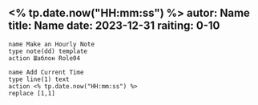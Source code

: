 <% tp.date.now("HH:mm:ss") %>
autor: Name
title: Name
date: 2023-12-31
raiting: 0-10
---


```button
name Make an Hourly Note
type note(dd) template
action Шаблон Role04
```

```button
name Add Current Time
type line(1) text
action <% tp.date.now("HH:mm:ss") %>
replace [1,1]
```
